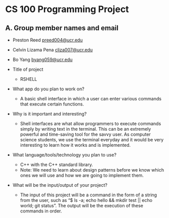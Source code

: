 # CS 100 Programming Project

## A. Group member names and email
* Preston Reed			preed004@ucr.edu
* Celvin Lizama Pena 		cliza007@ucr.edu
* Bo Yang               	byang059@ucr.edu

* Title of project
	* RSHELL

* What app do you plan to work on? 
	* A basic shell interface in which a user can enter various commands that execute certain functions.

* Why is it important and interesting?
	* Shell interfaces are what allow programmers to execute commands simply by writing text in the terminal. This can be an extremely powerful and time-saving tool for the savvy user. As computer science students, we use the terminal everyday and it would be very interesting to learn how it works and is implemented.

* What language/tools/technology you plan to use?
	* C++ with the C++ standard library.
	* Note: We need to learn about design patterns before we know which ones we will use and how we are going to implement them.

* What will be the input/output of your project?
	* The input of this project will be a command in the form of a string from the user, such as “$ ls -a; echo hello && mkdir test || echo world; git status”. The output will be the execution of these commands in order.
